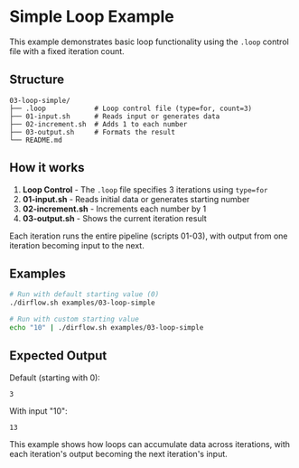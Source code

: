 # Simple Loop Example

This example demonstrates basic loop functionality using the `.loop` control file with a fixed iteration count.

## Structure
```
03-loop-simple/
├── .loop            # Loop control file (type=for, count=3)
├── 01-input.sh      # Reads input or generates data
├── 02-increment.sh  # Adds 1 to each number
├── 03-output.sh     # Formats the result
└── README.md
```

## How it works
1. **Loop Control** - The `.loop` file specifies 3 iterations using `type=for`
2. **01-input.sh** - Reads initial data or generates starting number
3. **02-increment.sh** - Increments each number by 1
4. **03-output.sh** - Shows the current iteration result

Each iteration runs the entire pipeline (scripts 01-03), with output from one iteration becoming input to the next.

## Examples
```bash
# Run with default starting value (0)
./dirflow.sh examples/03-loop-simple

# Run with custom starting value
echo "10" | ./dirflow.sh examples/03-loop-simple
```

## Expected Output
Default (starting with 0):
```
3
```

With input "10":
```
13
```

This example shows how loops can accumulate data across iterations, with each iteration's output becoming the next iteration's input.